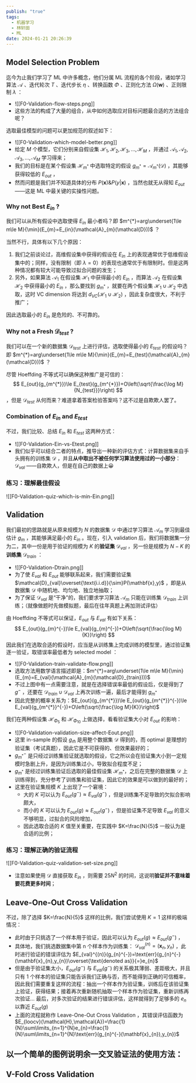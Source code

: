 ```yaml
---
publish: "true"
tags:
  - 机器学习
  - 林轩田
  - ML
date: 2024-01-21 20:26:39
---
```

## Model Selection Problem

迄今为止我们学习了 ML 中许多概念，他们分属 ML 流程的各个阶段，诸如学习算法 $\mathcal{A}$ 、迭代轮次 $T$ 、迭代步长 $\eta$ 、转换函数 $\Phi$ 、正则化方法 $\Omega(\mathbf{w})$ 、正则限制 $\lambda$ ：
- ![[F0-Validation-flow-steps.png]]
- 这些方法的构成了大量的组合，从中如何选取应对目标问题最合适的方法组合呢？

选取最佳模型的问题可以更加规范的叙述如下：
- ![[F0-Validation-which-model-better.png]]
- 给定 *M* 个模型，它们分别来自假设集 $\mathcal{H}_{1},\mathcal{H}_{2},\mathcal{H}_{3},...,\mathcal{H}_{M}$ ，并通过 $\mathcal{A}_{1},\mathcal{A}_{2},\mathcal{A}_{3},...,\mathcal{A}_{M}$ 学习得来；
- 我们的目标是在某个假设集 $\mathcal{H}_{m^{*}}$ 中选取特定的假设 $g_{m^{*}}=\mathcal{A}_{m^{*}}(\mathcal{D})$ ，其能够获得较低的 $E_{out}$ ，
- 然而问题是我们并不知道具体的分布 $P(\mathbf{x})\& P(y|\mathbf{x})$ ，当然也就无从得知 $E_{out}$ ——这是 ML 中最关键的实操性问题。

### Why not Best $E_{in}$ ?

我们可以从所有假设中选取使得 $E_{in}$ 最小者吗？即 $m^{*}=arg\underset{1\le m\le M}{\min}(E_{m}=E_{in}(\mathcal{A}_{m}(\mathcal{D}))$ ？

当然不行，具体有以下几个原因：
1. 我们之前谈论过，高维假设集中获得的假设在 $E_{in}$ 上的表现通常优于低维假设集中的；同样，没有限制（即 $\lambda=0$）的表现也通常优于有限制时。但是这两种情况都有较大可能导致过拟合问题的发生；
2. 另外，如果算法 $\mathcal{A}_{1}$ 在假设集 $\mathcal{H}_{1}$ 中获得最小的 $E_{in}$ ，而算法 $\mathcal{A}_{2}$ 在假设集 $\mathcal{H}_{2}$ 中获得最小的 $E_{in}$ ，那么要找到 $g_{m^{*}}$ ，就要在两个假设集 $\mathcal{H}_{1}\cup\mathcal{H}_{2}$ 中选取，这时 VC dimension 将达到 $d_{VC}(\mathcal{H}_{1}\cup\mathcal{H}_{2})$ ，因此复杂度很大，不利于推广；

因此选取最小的 $E_{in}$ 是危险的、不可靠的。

### Why not a Fresh $\mathcal{D}_{test}$ ?

我们可以在一个新的数据集 $\mathcal{D}_{test}$ 上进行评估，选取使得最小的 $E_{test}$ 的假设吗？即 $m^{*}=arg\underset{1\le m\le M}{\min}(E_{m}=E_{test}(\mathcal{A}_{m}(\mathcal{D}))$ ？

尽管 Hoeffding 不等式可以确保这种推广是可信的：
$$
E_{out}(g_{m^{*}})\le E_{test}(g_{m^{*}})+O\left(\sqrt{\frac{\log M}{N_{test}}}\right)
$$
，但是 $\mathcal{D}_{test}$ 从何而来？难道拿着答案检验答案吗？这不过是自欺欺人罢了。

### Combination of $E_{in}$ and $E_{test}$ 

不过，我们比较、总结 $E_{in}$ 和 $E_{test}$ 这两种方式：
- ![[F0-Validation-Ein-vs-Etest.png]]
- 我们似乎可以结合二者的特点，推导出一种新的评估方式：计算数据集来自手头拥有的训练集 $\mathcal{D}$ ，并且**从中取出不被任何学习算法使用过的一小部分**：$\mathcal{D}_{val}$ ——自欺欺人，但是在自己的数据上😀

### 练习：理解最佳假设

![[F0-Validation-quiz-which-is-min-Ein.png]]

## Validation

我们最初的思路就是从原来规模为 *N* 的数据集 $\mathcal{D}$ 中通过学习算法 $\mathcal{A}_{m}$ 学习到最佳估计 $g_{m}$ ，其能够满足最小的 $E_{in}$ 。现在，引入 validation 后，我们将数据集一分为二，其中一份是用于验证的规模为 *K* 的**验证集** $\mathcal{D}_{val}$ ，另一份是规模为 $N-K$ 的**训练集** $\mathcal{D}_{train}$ ：
- ![[F0-Validation-Dtrain.png]]
- 为了使 $E_{val}$ 和 $E_{out}$ 能够联系起来，我们需要验证集 $\mathcal{D}_{val}\overset{\text{i.i.d}}{\sim}P(\mathbf{x},y)$ ，即是从数据集 $\mathcal{D}$ 中随机地、均匀地、独立地抽取；
- 为了保证 $\mathcal{D}_{val}$ 是“干净”的，我们要求学习算法 $\mathcal{A}_{m}$ 只能在训练集 $\mathcal{D}_{train}$ 上训练；（就像做题时先做模拟题，最后在往年真题上再加测试评估）

由 Hoeffding 不等式可以保证，$E_{out}$ 与 $E_{val}$ 有如下关系：
$$
E_{out}(g_{m}^{-})\le E_{val}(g_{m}^{-})+O\left(\sqrt{\frac{\log M}{K}}\right)
$$
因此我们在选取合适的假设时，应当是从训练集上完成训练的模型里，通过验证集逐一验证，取错误率最低者为 selected model ：
- ![[F0-Validation-train-validate-flow.png]]
- 选取方法用数学语言描述即是：$m^{*}=arg\underset{1\le m\le M}{\min}(E_{m}=E_{val}(\mathcal{A}_{m}(\mathcal{D}_{train})))$ 
- 不过上图中有一点需要注意，就是在选择错误率最低的假设后，仅是得到了 $g^{-}$ ，还要在 $\mathcal{D}_{train}\cup\mathcal{D}_{val}$ 上再次训练一遍，最后才能得到 $g_{m^{*}}$ 
- 因此完整的概率关系为：$E_{out}(g_{m^{*}})\le E_{out}(g_{m^{*}}^{-})\le E_{val}(g_{m^{*}}^{-})+O\left(\sqrt{\frac{\log M}{K}}\right)$ 

我们在两种假设集 $\mathcal{H}_{\Phi_{5}}$ 和 $\mathcal{H}_{\Phi_{10}}$ 上做选择，看看验证集大小对 $E_{out}$ 的影响：
- ![[F0-Validation-validation-size-affect-Eout.png]]
- 这里 in-sample 的假设 $g_{\widehat{m}}$ 是用整个数据集 $\mathcal{D}$ 得到的，而 optimal 是理想的验证集（考试真题），因此它是不可获得的、但效果最好的；
- $g_{m^{*}}^{-}$ 是只经过训练集验证就选取的假设，它之所以会在验证集大小到一定规模时急剧上升，是因为训练集过小，导致拟合程度不足；
- $g_{m^{*}}$ 是经过训练集验证后选取的最佳假设集 $\mathcal{H}_{m^{*}}$，之后在完整的数据集 $\mathcal{D}$ 上训练得到，充分参考了训练集和验证集，因此它的效果是可以做到的最好的；
- 这里在验证集规模 $K$ 上出现了一个窘境：
	- 大的 $K$ 可以认为 $E_{out}(g^{-})\approx E_{val}(g^{-})$ ，但是训练集不足导致的欠拟合影响颇大，
	- 而小的 $K$ 可以认为 $E_{out}(g)\approx E_{out}(g^{-})$ ，但是验证集不足导致 $E_{val}$ 的意义不够明显，过拟合的风险增加，
	- 因此选取合适的 $K$ 值至关重要，在实践中 $K=\frac{N}{5}$ 一般认为是合适的比例；

### 练习：理解正确的验证流程

![[F0-Validation-quiz-validation-set-size.png]]
- 注意如果使用 $\mathcal{D}$ 直接获取 $E_{in}$ ，则需要 $25N^{2}$ 的时间，这说明**验证并不意味着要花费更多时间**；

## Leave-One-Out Cross Validation

不过，除了选择 $K=\frac{N}{5}$ 这样的比例，我们尝试使用 $K=1$ 这样的极端情况：
- 此时由于只挑选了一个样本用于验证，因此可以认为 $E_{out}(g)\approx E_{out}(g^{-})$ ，
- 具体地，我们挑选数据集中第 n 个样本作为训练集： $\mathcal{D}_{val}^{(n)}={(\mathbf{x}_{n},y_{n}})$ ，此时进行验证的错误评估为 $E_{val}^{(n)}(g_{n}^{-})=\text{err}(g_{n}^{-}(\mathbf{x}_{n},y_{n})\overset{\text{denoted as}}{=}e_{n}$ 
- 但是由于验证集太小，$E_{out}(g^{-})$ 与 $E_{val}(g^{-})$ 的关系极其薄弱、差距极大，并且只有 1 个样本的验证集只能告诉我们正确与否，而不能得到正确的可信概率，因此我们需要重复这样的流程：抽出一个样本作为验证集，训练后在该验证集上验证，获得结果；接着再次重新随机抽取一个样本作为验证集，重新训练再次验证... 最后，对多次验证的结果进行错误评估，这样就得到了足够多的 $e_{n}$ 以靠近 $E_{out}(g)$ 
- 上面的流程就称作 Leave-One-Out Cross Validation ，其错误评估函数为 $E_{loocv}(\mathcal{H},\mathcal{A})=\frac{1}{N}\sum\limits_{n=1}^{N}e_{n}=\frac{1}{N}\sum\limits_{n=1}^{N}\text{err}(g_{n}^{-}(\mathbf{x}_{n}),y_{n})$ 

以一个简单的图例说明**余一交叉验证法**的使用方法：
- 

## V-Fold Cross Validation